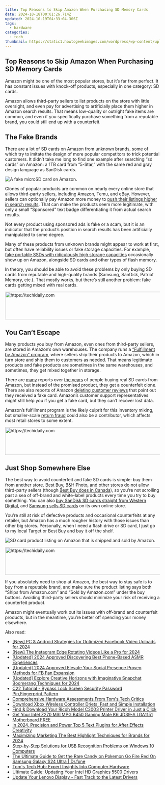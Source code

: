 ```yaml
---
title: Top Reasons to Skip Amazon When Purchasing SD Memory Cards
date: 2024-10-18T00:01:26.714Z
updated: 2024-10-19T04:33:04.306Z
tags:
  - hardware
categories:
  - tech
thumbnail: https://static1.howtogeekimages.com/wordpress/wp-content/uploads/2023/11/sd-cards-3.jpg
---
```


## Top Reasons to Skip Amazon When Purchasing SD Memory Cards

Amazon might be one of the most popular stores, but it’s far from perfect. It has constant issues with knock-off products, especially in one category: SD cards.

 Amazon allows third-party sellers to list products on the store with little oversight, and even pay for advertising to artificially place them higher in Amazon search results. That means low-quality or outright fake items are common, and even if you specifically purchase something from a reputable brand, you could still end up with a counterfeit.

##  The Fake Brands

 There are a lot of SD cards on Amazon from unknown brands, some of which try to imitate the design of more popular competitors to trick potential customers. It didn’t take me long to find one example after searching “sd cards” on Amazon: a 1TB card from “5-Star,” with the same red and gray design language as SanDisk cards.

![A fake microSD card on Amazon.](https://static1.howtogeekimages.com/wordpress/wp-content/uploads/2024/08/screenshot-2024-08-05-at-14-20-56-amazon-com-1tb-micro-sd-high-speed-memory-card-for-car-navigation-smartphone-portable-gaming-devices-camera-and-drone-electronics.png) 

 Clones of popular products are common on nearly every online store that allows third-party sellers, including Amazon, Temu, and eBay. However, sellers can optionally pay Amazon more money to [push their listings higher in search results](https://sell.amazon.com/blog/how-to-boost-amazon-listings). That can make the products seem more legitimate, with only a small “Sponsored” text badge differentiating it from actual search results.

 Not every product using sponsored ads is fake or a scam, but it is an indicator that the product’s position in search results has been artificially manipulated to some degree.

 Many of these products from unknown brands might appear to work at first, but often have reliability issues or fake storage capacities. For example, [fake portable SSDs with ridiculously high storage capacities](https://extra-approaches.techidaily.com/2024-approved-peering-into-pitfalls-a-deep-dive-into-vr-shortcomings/) occasionally show up on Amazon, alongside SD cards and other types of flash memory.

 In theory, you should be able to avoid these problems by only buying SD cards from reputable and high-quality brands (Samsung, SanDisk, Patriot Memory, etc.). That mostly works, but there’s still another problem: fake cards getting mixed with real cards.

<!-- affiliate ads begin -->
<a href="https://appsumo.8odi.net/c/5597632/2094419/7443" target="_top" id="2094419">
  <img src="//a.impactradius-go.com/display-ad/7443-2094419" border="0" alt="https://techidaily.com" width="728" height="90"/>
</a>
<img height="0" width="0" src="https://appsumo.8odi.net/i/5597632/2094419/7443" style="position:absolute;visibility:hidden;" border="0" />
<!-- affiliate ads end -->

##  You Can’t Escape

 Many products you buy from Amazon, even ones from third-party sellers, are stored in Amazon’s own warehouses. The company runs a [“Fulfillment by Amazon” program](https://sell.amazon.com/fulfillment-by-amazon), where sellers ship their products to Amazon, which in turn store and ship them to customers as needed. That means legitimate products and fake products are sometimes in the same warehouses, and sometimes, they get mixed together in storage.

 There are [many](https://petapixel.com/2018/05/31/beware-amazon-still-sells-counterfeit-memory-cards/) reports over [the years](https://www.reddit.com/r/hardware/comments/sd10h1/counterfeit%5Fsd%5Fcards/) of people buying real SD cards from Amazon, but instead of the promised product, they get a counterfeit clone. There are also reports of Amazon [deleting customer reviews](https://www.reddit.com/r/amazonprime/comments/1acnqdd/received%5Fa%5Ffake%5Fsd%5Fcard%5Fand%5Fleft%5Fproof%5Fand%5Freview/) that point out they received a fake card. Amazon’s customer support representatives might still help you if you get a fake card, but they can’t recover lost data.

 Amazon’s fulfillment program is the likely culprit for this inventory mixing, but smaller-scale [return fraud](https://en.wikipedia.org/wiki/Return%5Ffraud) could also be a contributor, which affects most retail stores to some extent.

<!-- affiliate ads begin -->
<a href="https://unicoeye.pxf.io/c/5597632/2134228/18498" target="_top" id="2134228">
  <img src="//a.impactradius-go.com/display-ad/18498-2134228" border="0" alt="https://techidaily.com" width="728" height="90"/>
</a>
<img height="0" width="0" src="https://unicoeye.pxf.io/i/5597632/2134228/18498" style="position:absolute;visibility:hidden;" border="0" />
<!-- affiliate ads end -->

##  Just Shop Somewhere Else

 The best way to avoid counterfeit and fake SD cards is simple: buy them from another store. Best Buy, B&H Photo, and other stores do not allow third-party sellers (though [Best Buy does in Canada](https://www.cbc.ca/news/business/marketplace-best-buy-test-1.6201499)), so you’re not scrolling past a sea of off-brand and white-label products every time you try to buy something. You can also [buy SanDisk SD cards straight from Western Digital](https://www.anrdoezrs.net/links/3607085/type/dlg/sid/UUhtgUeUpU2004637/https://www.westerndigital.com/products/memory-cards), and [Samsung sells SD cards](https://shop-links.co/link/?exclusive=1&publisher_slug=itechdaily19598&url=https%3A%2F%2Fwww.samsung.com%2Fus%2Fcomputing%2Fmemory-storage%2Fall-memory-storage%2F%3Ftechnology%3DMemory%2BCards) on its own online store.

 You’re still at risk of defective products and occasional counterfeits at any retailer, but Amazon has a much rougher history with those issues than other big stores. Personally, when I need a flash drive or SD card, I just go to my local Target or Best Buy and buy it off the shelf.

![SD card product listing on Amazon that is shipped and sold by Amazon.](https://static1.howtogeekimages.com/wordpress/wp-content/uploads/2024/08/2.png) 

<!-- affiliate ads begin -->
<a href="https://appsumo.8odi.net/c/5597632/2082520/7443" target="_top" id="2082520">
  <img src="//a.impactradius-go.com/display-ad/7443-2082520" border="0" alt="https://techidaily.com" width="728" height="90"/>
</a>
<img height="0" width="0" src="https://appsumo.8odi.net/i/5597632/2082520/7443" style="position:absolute;visibility:hidden;" border="0" />
<!-- affiliate ads end -->

 If you absolutely need to shop at Amazon, the best way to stay safe is to buy from a reputable brand, and make sure the product listing says both “Ships from Amazon.com” and “Sold by Amazon.com” under the buy buttons. Avoiding third-party sellers should minimize your risk of receiving a counterfeit product.

 Amazon might eventually work out its issues with off-brand and counterfeit products, but in the meantime, you’re better off spending your money elsewhere.

<ins class="adsbygoogle"
     style="display:block"
     data-ad-format="autorelaxed"
     data-ad-client="ca-pub-7571918770474297"
     data-ad-slot="1223367746"></ins>

<ins class="adsbygoogle"
     style="display:block"
     data-ad-client="ca-pub-7571918770474297"
     data-ad-slot="8358498916"
     data-ad-format="auto"
     data-full-width-responsive="true"></ins>

<span class="atpl-alsoreadstyle">Also read:</span>
<div><ul>
<li><a href="https://facebook-video-content.techidaily.com/new-pc-and-android-strategies-for-optimized-facebook-video-uploads-for-2024/"><u>[New] PC & Android Strategies for Optimized Facebook Video Uploads for 2024</u></a></li>
<li><a href="https://instagram-video-recordings.techidaily.com/new-the-instagram-edge-rotating-videos-like-a-pro-for-2024/"><u>[New] The Instagram Edge Rotating Videos Like a Pro for 2024</u></a></li>
<li><a href="https://youtube-docs.techidaily.com/ed-2024-approved-discovering-best-phone-based-asmr-experiences/"><u>[Updated] 2024 Approved Discovering Best Phone-Based ASMR Experiences</u></a></li>
<li><a href="https://facebook-video-recording.techidaily.com/updated-2024-approved-elevate-your-social-presence-proven-methods-for-fb-fan-expansion/"><u>[Updated] 2024 Approved Elevate Your Social Presence Proven Methods for FB Fan Expansion</u></a></li>
<li><a href="https://snapchat-videos.techidaily.com/updated-explore-creative-horizons-with-imaginative-snapchat-boomerang-techniques-for-2024/"><u>[Updated] Explore Creative Horizons with Imaginative Snapchat Boomerang Techniques for 2024</u></a></li>
<li><a href="https://phone-solutions.techidaily.com/c22-tutorial-bypass-lock-screen-security-password-pin-fingerprint-pattern-by-drfone-android-unlock-android-unlock/"><u>C22 Tutorial - Bypass Lock Screen,Security Password Pin,Fingerprint,Pattern</u></a></li>
<li><a href="https://hardware-help.techidaily.com/comprehensive-hardware-assessments-from-toms-tech-critics/"><u>Comprehensive Hardware Assessments From Tom's Tech Critics</u></a></li>
<li><a href="https://hardware-help.techidaily.com/download-xbox-wireless-controller-driets-fast-and-simple-installation/"><u>Download Xbox Wireless Controller Driets: Fast and Simple Installation</u></a></li>
<li><a href="https://hardware-help.techidaily.com/1722978562093-find-and-download-your-ricoh-model-c3003-printer-driver-in-just-a-click/"><u>Find & Download Your Ricoh Model C3003 Printer Driver in Just a Click</u></a></li>
<li><a href="https://hardware-help.techidaily.com/1722966569752-get-your-intel-z270-msi-mpg-b450-gaming-mate-k6-jd39-a-lga1151-motherboard-free/"><u>Get Your Intel Z270 MSI MPG B450 Gaming Mate K6 JD39-A LGA1151 Motherboard FREE</u></a></li>
<li><a href="https://article-tips.techidaily.com/in-2024-precision-and-power-top-5-text-plugins-for-after-effects-creativity/"><u>In 2024, Precision and Power Top 5 Text Plugins for After Effects Creativity</u></a></li>
<li><a href="https://instagram-clips.techidaily.com/maximizing-marketing-the-best-highlight-techniques-for-brands-for-2024/"><u>Maximizing Marketing The Best Highlight Techniques for Brands for 2024</u></a></li>
<li><a href="https://hardware-help.techidaily.com/step-by-step-solutions-for-usb-recognition-problems-on-windows-10-computers/"><u>Step-by-Step Solutions for USB Recognition Problems on Windows 10 Computers</u></a></li>
<li><a href="https://change-location.techidaily.com/the-ultimate-guide-to-get-the-rare-candy-on-pokemon-go-fire-red-on-samsung-galaxy-s24-ultra-drfone-by-drfone-virtual-android/"><u>The Ultimate Guide to Get the Rare Candy on Pokemon Go Fire Red On Samsung Galaxy S24 Ultra | Dr.fone</u></a></li>
<li><a href="https://hardware-help.techidaily.com/toms-tech-hub-expert-insights-into-computer-hardware/"><u>Tom's Tech Hub: Expert Insights Into Computer Hardware</u></a></li>
<li><a href="https://hardware-help.techidaily.com/ultimate-guide-updating-your-intel-hd-graphics-5500-drivers/"><u>Ultimate Guide: Updating Your Intel HD Graphics 5500 Drivers</u></a></li>
<li><a href="https://hardware-help.techidaily.com/update-your-lenovo-display-fast-track-to-the-latest-drivers/"><u>Update Your Lenovo Display - Fast Track to the Latest Drivers</u></a></li>
</ul></div>

